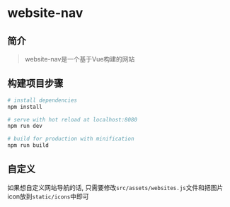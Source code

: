 # website-nav
## 简介
> website-nav是一个基于Vue构建的网站

## 构建项目步骤
``` bash
# install dependencies
npm install

# serve with hot reload at localhost:8080
npm run dev

# build for production with minification
npm run build
```

## 自定义
如果想自定义网站导航的话, 只需要修改`src/assets/websites.js`文件和把图片icon放到`static/icons`中即可